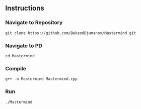 ## Instructions
### Navigate to Repository
```git clone https://github.com/BekzodDjumanov/Mastermind.git```

### Navigate to PD
```
cd Mastermind
```

### Compile
```
g++ -o Mastermind Mastermind.cpp
```

### Run
```
./Mastermind
```

